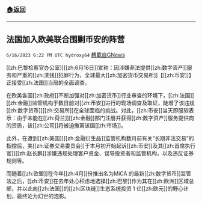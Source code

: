 ###  [:house:返回](README.md)
---


## 法国加入欧美联合围剿币安的阵营
`6/16/2023 6:22 PM UTC hydroxy64` [轉載自GNews](https://gnews.org/articles/1389589)


[[zh:巴黎检察官办公室]][[zh:6月16日]]宣称：因涉嫌非法提供[[zh:数字资产]]服务和严重的[[zh:洗钱]]犯罪行为，全球最大[[zh:加密货币交易所]]【[[zh:币安]]】正接受[[zh:法国]]当局的全面调查。

在欧美各国[[zh:政府]]不断加强对[[zh:加密货币]]行业审查的环境下，[[zh:法国]][[zh:金融]]监管机构于数日前对[[zh:币安]]进行的现场调查及取证，陡增了该违规[[zh:数字货币]][[zh:交易所]]在全球面临的挑战。对此，[[zh:币安]]当天即服软表示：由于未能在[[zh:荷兰]][[zh:金融]]部门注册并获得[[zh:数字资产]]服务提供商的资质，该[[zh:公司]]将被迫撤离该国[[zh:市场]]。

此外，在遭到[[zh:美国]][[zh:金融衍生品]]监管机构数月前有关“长期非法交易”的指控后，美[[zh:证券交易委员会]]于本月初开始起诉[[zh:币安]]及其[[zh:首席执行官]][[zh:赵长鹏]]涉嫌违规处理客户资金、误导投资者和监管机构，以及违反证券规则等。

而随着[[zh:欧盟]]在今年[[zh:4月]]份推出名为MiCA 的最新[[zh:数字货币]]监管法之后，[[zh:币安]]在去年处心积虑地选择[[zh:巴黎]]作为其在[[zh:欧洲]]区域总部，并以此向[[zh:法国]]的[[zh:区块链]]生态系统投资 1 亿[[zh:欧元]]的野心计划，最终沦为幻世的泡影。
